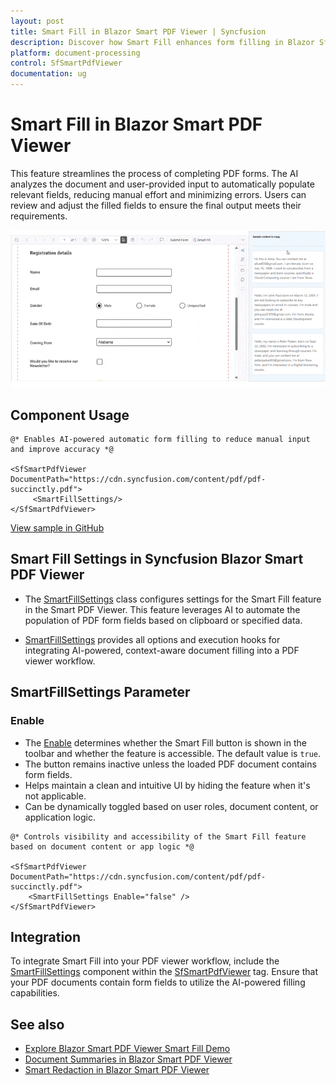 ```yaml
---
layout: post
title: Smart Fill in Blazor Smart PDF Viewer | Syncfusion
description: Discover how Smart Fill enhances form filling in Blazor SfSmartPdfViewer by auto-detecting and populating PDF fields.
platform: document-processing
control: SfSmartPdfViewer
documentation: ug
---
```


# Smart Fill in Blazor Smart PDF Viewer
This feature streamlines the process of completing PDF forms. The AI analyzes the document and user-provided input to automatically populate relevant fields, reducing manual effort and minimizing errors. Users can review and adjust the filled fields to ensure the final output meets their requirements.

![Smart Fill](images/smartfill_pdfviewer.gif)

## Component Usage

```cshtml
@* Enables AI-powered automatic form filling to reduce manual input and improve accuracy *@

<SfSmartPdfViewer DocumentPath="https://cdn.syncfusion.com/content/pdf/pdf-succinctly.pdf">
     <SmartFillSettings/>
</SfSmartPdfViewer>
```
[View sample in GitHub](https://github.com/SyncfusionExamples/blazor-smart-pdf-viewer-examples/tree/master/SmartFill)

## Smart Fill Settings in Syncfusion Blazor Smart PDF Viewer
- The [SmartFillSettings](https://help.syncfusion.com//cr/blazor/Syncfusion.Blazor.SmartPdfViewer.SmartFillSettings.html) class configures settings for the Smart Fill feature in the Smart PDF Viewer. This feature leverages AI to automate the population of PDF form fields based on clipboard or specified data.

- [SmartFillSettings](https://help.syncfusion.com//cr/blazor/Syncfusion.Blazor.SmartPdfViewer.SmartFillSettings.html) provides all options and execution hooks for integrating AI-powered, context-aware document filling into a PDF viewer workflow.

## SmartFillSettings Parameter

### Enable
- The [Enable](https://help.syncfusion.com//cr/blazor/Syncfusion.Blazor.SmartPdfViewer.SmartFillSettings.html#Syncfusion_Blazor_SmartPdfViewer_SmartFillSettings_Enable) determines whether the Smart Fill button is shown in the toolbar and whether the feature is accessible. The default value is `true`.
- The button remains inactive unless the loaded PDF document contains form fields.
- Helps maintain a clean and intuitive UI by hiding the feature when it's not applicable.
- Can be dynamically toggled based on user roles, document content, or application logic.

```cshtml
@* Controls visibility and accessibility of the Smart Fill feature based on document content or app logic *@

<SfSmartPdfViewer DocumentPath="https://cdn.syncfusion.com/content/pdf/pdf-succinctly.pdf">
    <SmartFillSettings Enable="false" />
</SfSmartPdfViewer>
```

## Integration
To integrate Smart Fill into your PDF viewer workflow, include the [SmartFillSettings](https://help.syncfusion.com//cr/blazor/Syncfusion.Blazor.SmartPdfViewer.SmartFillSettings.html) component within the [SfSmartPdfViewer](https://help.syncfusion.com//cr/blazor/Syncfusion.Blazor.SmartPdfViewer.SfSmartPdfViewer.html) tag. Ensure that your PDF documents contain form fields to utilize the AI-powered filling capabilities.

## See also

* [Explore Blazor Smart PDF Viewer Smart Fill Demo](https://document.syncfusion.com/demos/pdf-viewer/blazor-server/smart-pdf-viewer/smartfill?theme=fluent2)
* [Document Summaries in Blazor Smart PDF Viewer](./document-summarizer)
* [Smart Redaction in Blazor Smart PDF Viewer](./smart-redaction)